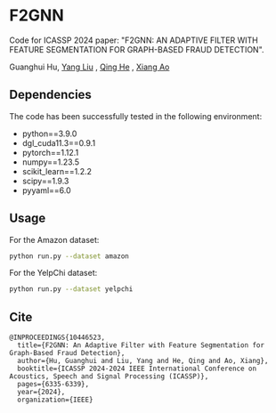 # F2GNN

Code for ICASSP 2024 paper: "F2GNN: AN ADAPTIVE FILTER WITH FEATURE SEGMENTATION FOR GRAPH-BASED FRAUD DETECTION".

Guanghui Hu, [Yang Liu](https://yliu.site/) , [Qing He](https://people.ucas.ac.cn/~heqing?language=en) , [Xiang Ao](https://aoxaustin.github.io/)

## Dependencies

The code has been successfully tested in the following environment:

- python==3.9.0
- dgl_cuda11.3==0.9.1
- pytorch==1.12.1
- numpy==1.23.5
- scikit_learn==1.2.2
- scipy==1.9.3
- pyyaml==6.0

## Usage

For the Amazon dataset:

```bash
python run.py --dataset amazon
```

For the YelpChi dataset:

```bash
python run.py --dataset yelpchi
```

## Cite

```
@INPROCEEDINGS{10446523,
  title={F2GNN: An Adaptive Filter with Feature Segmentation for Graph-Based Fraud Detection}, 
  author={Hu, Guanghui and Liu, Yang and He, Qing and Ao, Xiang},
  booktitle={ICASSP 2024-2024 IEEE International Conference on Acoustics, Speech and Signal Processing (ICASSP)},
  pages={6335-6339},
  year={2024},
  organization={IEEE}
```
